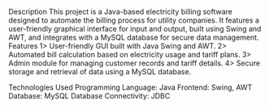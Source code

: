 Description
This project is a Java-based electricity billing software designed to automate the billing process for utility companies. It features a user-friendly graphical interface for input and output, built using Swing and AWT, and integrates with a MySQL database for secure data management.
Features
1> User-friendly GUI built with Java Swing and AWT.
2> Automated bill calculation based on electricity usage and tariff plans.
3> Admin module for managing customer records and tariff details.
4> Secure storage and retrieval of data using a MySQL database.

Technologies Used
Programming Language: Java
Frontend: Swing, AWT
Database: MySQL
Database Connectivity: JDBC
